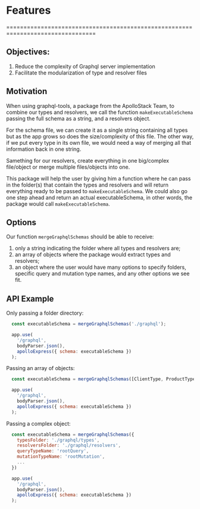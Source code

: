 # Features
================================================================================

## Objectives:
  1. Reduce the complexity of Graphql server implementation
  2. Facilitate the modularization of type and resolver files

## Motivation

When using graphql-tools, a package from the ApolloStack Team, to combine our
types and resolvers, we call the function `makeExecutableSchema` passing the full
schema as a string, and a resolvers object.

For the schema file, we can create it as a single string containing all types
but as the app grows so does the size/complexity of this file. The other way,
if we put every type in its own file, we would need a way of merging all that
information back in one string.

Samething for our resolvers, create everything in one big/complex file/object or
merge multiple files/objects into one.

This package will help the user by giving him a function where he can pass in
the folder(s) that contain the types and resolvers and will return everything
ready to be passed to `makeExecutableSchema`. We could also go one step ahead
and return an actual executableSchema, in other words, the package would call
`makeExecutableSchema`.

## Options

Our function `mergeGraphqlSchemas` should be able to receive:
  1. only a string indicating the folder where all types and resolvers are;
  2. an array of objects where the package would extract types and resolvers;
  3. an object where the user would have many options to specify folders,
  specific query and mutation type names, and any other options we see fit.

## API Example

Only passing a folder directory:

```js
  const executableSchema = mergeGraphqlSchemas('./graphql');

  app.use(
    '/graphql',
    bodyParser.json(),
    apolloExpress({ schema: executableSchema })
  );
```

Passing an array of objects:

```js
  const executableSchema = mergeGraphqlSchemas([ClientType, ProductType, ...]);

  app.use(
    '/graphql',
    bodyParser.json(),
    apolloExpress({ schema: executableSchema })
  );
```

Passing a complex object:

```js
  const executableSchema = mergeGraphqlSchemas({
    typesFolder: './graphql/types',
    resolversFolder: './graphql/resolvers',
    queryTypeName: 'rootQuery',
    mutationTypeName: 'rootMutation',
    ...
  })

  app.use(
    '/graphql',
    bodyParser.json(),
    apolloExpress({ schema: executableSchema })
  );
```
